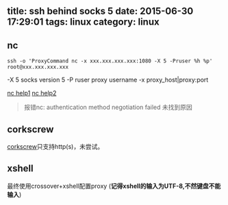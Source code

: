 title: ssh behind socks 5
date: 2015-06-30 17:29:01
tags: linux
category: linux
---
## nc
```
ssh -o 'ProxyCommand nc -x xxx.xxx.xxx.xxx:1080 -X 5 -Pruser %h %p' root@xxx.xxx.xxx.xxx
```
-X 5 socks version 5
-P ruser proxy username
-x proxy_host|proxy:port

[nc help1](http://www.computerhope.com/unix/nc.htm)
[nc help2](https://en.wikibooks.org/wiki/OpenSSH/Cookbook/Proxies_and_Jump_Hosts)
>报错nc: authentication method negotiation failed
未找到原因

## corkscrew
[corkscrew](http://wiki.kartbuilding.net/index.php/Corkscrew_-_ssh_over_https)只支持http(s)，未尝试。
<!--more-->

## xshell
最终使用crossover+xshell配置proxy (**记得xshell的输入为UTF-8,不然键盘不能输入**)
